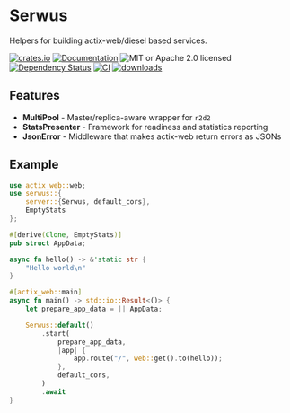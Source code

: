 # Serwus

Helpers for building actix-web/diesel based services.

[![crates.io](https://img.shields.io/crates/v/serwus)](https://crates.io/crates/serwus)
[![Documentation](https://docs.rs/serwus/badge.svg)](https://docs.rs/serwus)
![MIT or Apache 2.0 licensed](https://img.shields.io/crates/l/serwus.svg)
[![Dependency Status](https://deps.rs/crate/serwus/0.1.2/status.svg)](https://deps.rs/crate/serwus/0.1.2)
[![CI](https://github.com/sfisol/serwus/actions/workflows/pipeline.yaml/badge.svg)](https://github.com/sfisol/serwus/actions/workflows/pipeline.yaml)
[![downloads](https://img.shields.io/crates/d/serwus.svg)](https://crates.io/crates/serwus)

## Features

* **MultiPool** - Master/replica-aware wrapper for `r2d2`
* **StatsPresenter** - Framework for readiness and statistics reporting
* **JsonError** - Middleware that makes actix-web return errors as JSONs

## Example

```rust
use actix_web::web;
use serwus::{
    server::{Serwus, default_cors},
    EmptyStats
};

#[derive(Clone, EmptyStats)]
pub struct AppData;

async fn hello() -> &'static str {
    "Hello world\n"
}

#[actix_web::main]
async fn main() -> std::io::Result<()> {
    let prepare_app_data = || AppData;

    Serwus::default()
        .start(
            prepare_app_data,
            |app| {
                app.route("/", web::get().to(hello));
            },
            default_cors,
        )
        .await
}
```
